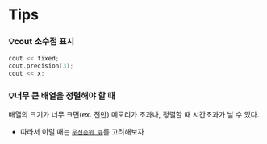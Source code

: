 # Tips
### 💡cout 소수점 표시
```c++
cout << fixed;
cout.precision(3);
cout << x;
``` 

### 💡너무 큰 배열을 정렬해야 할 때
배열의 크기가 너무 크면(ex. 천만) 메모리가 초과나, 정렬할 때 시간초과가 날 수 있다.
- 따라서 이럴 때는 [`우선순위 큐`](priority_queue.md)를 고려해보자
